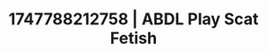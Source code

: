 ---
categories:
- Thigh worship
- Satin sheets
- Erotic adventure
- Sensual slow talk
- Tan line fetish
image: /assets/images/1747788212758.jpg
layout: post
seo:
  description: Featured content with sensual Scat Fetish, ABDL Play. HD images available.
  keywords: Scat Fetish, ABDL Play
  og_image: /assets/images/1747788212758.jpg
  schema_type: VisualArtwork
tags:
- ABDL Play
- Scat Fetish
- '#1747788212758'
title: 1747788212758 | ABDL Play Scat Fetish
---